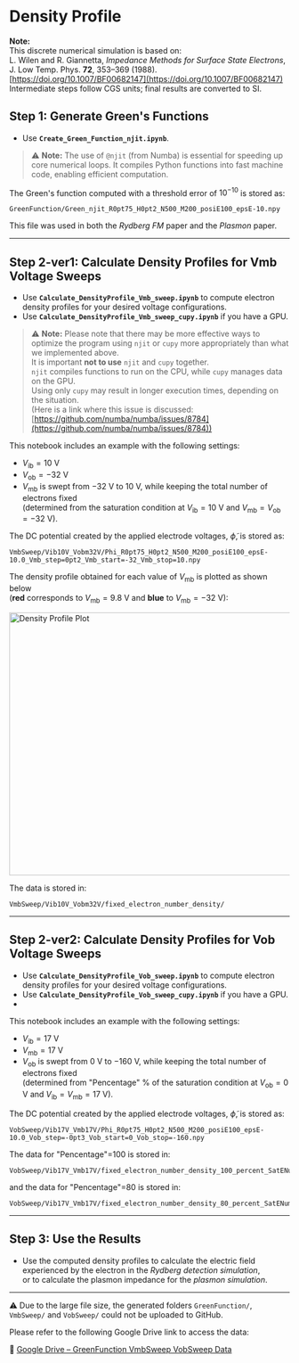 # Density Profile

**Note:**  
This discrete numerical simulation is based on:  
L. Wilen and R. Giannetta, *Impedance Methods for Surface State Electrons*, J. Low Temp. Phys. **72**, 353–369 (1988). [https://doi.org/10.1007/BF00682147](https://doi.org/10.1007/BF00682147)  
Intermediate steps follow CGS units; final results are converted to SI.

## Step 1: Generate Green's Functions

- Use **`Create_Green_Function_njit.ipynb`**.
> ⚠️ **Note:** The use of `@njit` (from Numba) is essential for speeding up core numerical loops. It compiles Python functions into fast machine code, enabling efficient computation.

The Green's function computed with a threshold error of $10^{-10}$ is stored as:

```
GreenFunction/Green_njit_R0pt75_H0pt2_N500_M200_posiE100_epsE-10.npy
```

This file was used in both the *Rydberg FM* paper and the *Plasmon* paper.

---

## Step 2-ver1: Calculate Density Profiles for Vmb Voltage Sweeps

- Use **`Calculate_DensityProfile_Vmb_sweep.ipynb`** to compute electron density profiles for your desired voltage configurations.
- Use **`Calculate_DensityProfile_Vmb_sweep_cupy.ipynb`** if you have a GPU.
> ⚠️ **Note:** Please note that there may be more effective ways to optimize the program using `njit` or `cupy` more appropriately than what we implemented above.  
It is important **not to use** `njit` and `cupy` together.  
`njit` compiles functions to run on the CPU, while `cupy` manages data on the GPU.  
Using only `cupy` may result in longer execution times, depending on the situation.  
(Here is a link where this issue is discussed: [https://github.com/numba/numba/issues/8784](https://github.com/numba/numba/issues/8784))


> 
This notebook includes an example with the following settings:

- $V_\mathrm{ib} = 10$ V
- $V_\mathrm{ob} = -32$ V
- $V_\mathrm{mb}$ is swept from $-32$ V to $10$ V, while keeping the total number of electrons fixed  
  (determined from the saturation condition at $V_\mathrm{ib} = 10$ V and $V_\mathrm{mb} = V_\mathrm{ob} = -32$ V).

The DC potential created by the applied electrode voltages, $\tilde{\phi}$, is stored as:

```
VmbSweep/Vib10V_Vobm32V/Phi_R0pt75_H0pt2_N500_M200_posiE100_epsE-10.0_Vmb_step=0pt2_Vmb_start=-32_Vmb_stop=10.npy
```

The density profile obtained for each value of $V_\mathrm{mb}$ is plotted as shown below  
(**red** corresponds to $V_\mathrm{mb} = 9.8$ V and **blue** to $V_\mathrm{mb} = -32$ V):

<img width="636" height="472" alt="Density Profile Plot" src="https://github.com/user-attachments/assets/efa95119-4b55-47aa-bd62-f3bbe9a1d4cd" />

The data is stored in:

```
VmbSweep/Vib10V_Vobm32V/fixed_electron_number_density/
```


---

## Step 2-ver2: Calculate Density Profiles for Vob Voltage Sweeps

- Use **`Calculate_DensityProfile_Vob_sweep.ipynb`** to compute electron density profiles for your desired voltage configurations.
- Use **`Calculate_DensityProfile_Vob_sweep_cupy.ipynb`** if you have a GPU.
- 
> 
This notebook includes an example with the following settings:

- $V_\mathrm{ib} = 17$ V
- $V_\mathrm{mb} = 17$ V
- $V_\mathrm{ob}$ is swept from $0$ V to $-160$ V, while keeping the total number of electrons fixed  
  (determined from "Pencentage" % of the saturation condition at $V_\mathrm{ob} = 0$ V and $V_\mathrm{ib} = V_\mathrm{mb} = 17$ V).

The DC potential created by the applied electrode voltages, $\tilde{\phi}$, is stored as:

```
VobSweep/Vib17V_Vmb17V/Phi_R0pt75_H0pt2_N500_M200_posiE100_epsE-10.0_Vob_step=-0pt3_Vob_start=0_Vob_stop=-160.npy
```

The data for "Pencentage"=100  is stored in:

```
VobSweep/Vib17V_Vmb17V/fixed_electron_number_density_100_percent_SatENum/
```

and the data for "Pencentage"=80  is stored in:

```
VobSweep/Vib17V_Vmb17V/fixed_electron_number_density_80_percent_SatENum/
```

---

## Step 3: Use the Results

- Use the computed density profiles to calculate the electric field experienced by the electron in the *Rydberg detection simulation*,  
  or to calculate the plasmon impedance for the *plasmon simulation*.

---

  ⚠️ Due to the large file size, the generated folders `GreenFunction/`, `VmbSweep/` and `VobSweep/` could not be uploaded to GitHub.

Please refer to the following Google Drive link to access the data:

🔗 [Google Drive – GreenFunction VmbSweep VobSweep Data](https://drive.google.com/drive/folders/1lC1xuzMQvBS7sev4N5r9cZi6F-KcE2N-?usp=sharing)

